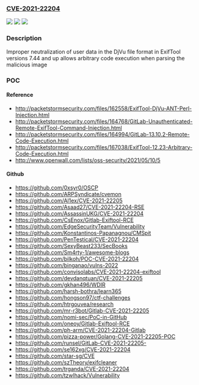 ### [CVE-2021-22204](https://cve.mitre.org/cgi-bin/cvename.cgi?name=CVE-2021-22204)
![](https://img.shields.io/static/v1?label=Product&message=ExifTool&color=blue)
![](https://img.shields.io/static/v1?label=Version&message=n%2Fa&color=blue)
![](https://img.shields.io/static/v1?label=Vulnerability&message=Improper%20neutralization%20of%20directives%20in%20dynamically%20evaluated%20code%20('eval%20injection')%20in%20ExifTool&color=brighgreen)

### Description

Improper neutralization of user data in the DjVu file format in ExifTool versions 7.44 and up allows arbitrary code execution when parsing the malicious image

### POC

#### Reference
- http://packetstormsecurity.com/files/162558/ExifTool-DjVu-ANT-Perl-Injection.html
- http://packetstormsecurity.com/files/164768/GitLab-Unauthenticated-Remote-ExifTool-Command-Injection.html
- http://packetstormsecurity.com/files/164994/GitLab-13.10.2-Remote-Code-Execution.html
- http://packetstormsecurity.com/files/167038/ExifTool-12.23-Arbitrary-Code-Execution.html
- http://www.openwall.com/lists/oss-security/2021/05/10/5

#### Github
- https://github.com/0xsyr0/OSCP
- https://github.com/ARPSyndicate/cvemon
- https://github.com/Al1ex/CVE-2021-22205
- https://github.com/Asaad27/CVE-2021-22204-RSE
- https://github.com/AssassinUKG/CVE-2021-22204
- https://github.com/CsEnox/Gitlab-Exiftool-RCE
- https://github.com/EdgeSecurityTeam/Vulnerability
- https://github.com/Konstantinos-Papanagnou/CMSpit
- https://github.com/PenTestical/CVE-2021-22204
- https://github.com/SexyBeast233/SecBooks
- https://github.com/Sm4rty-1/awesome-blogs
- https://github.com/bilkoh/POC-CVE-2021-22204
- https://github.com/binganao/vulns-2022
- https://github.com/convisolabs/CVE-2021-22204-exiftool
- https://github.com/devdanqtuan/CVE-2021-22205
- https://github.com/gkhan496/WDIR
- https://github.com/harsh-bothra/learn365
- https://github.com/hongson97/ctf-challenges
- https://github.com/htrgouvea/research
- https://github.com/mr-r3bot/Gitlab-CVE-2021-22205
- https://github.com/nomi-sec/PoC-in-GitHub
- https://github.com/oneoy/Gitlab-Exiftool-RCE
- https://github.com/ph-arm/CVE-2021-22204-Gitlab
- https://github.com/pizza-power/Golang-CVE-2021-22205-POC
- https://github.com/runsel/GitLab-CVE-2021-22205-
- https://github.com/se162xg/CVE-2021-22204
- https://github.com/star-sg/CVE
- https://github.com/szTheory/exifcleaner
- https://github.com/trganda/CVE-2021-22204
- https://github.com/tzwlhack/Vulnerability

